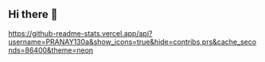 ## Hi there 👋

https://github-readme-stats.vercel.app/api?username=PRANAY130a&show_icons=true&hide=contribs,prs&cache_seconds=86400&theme=neon
